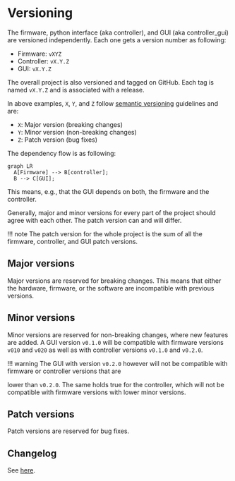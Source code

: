 # Versioning

The firmware, python interface (aka controller), and GUI (aka controller_gui) are versioned independently. Each one gets
a version number as following:

- Firmware: `vXYZ`
- Controller: `vX.Y.Z`
- GUI: `vX.Y.Z`

The overall project is also versioned and tagged on GitHub. Each tag is named `vX.Y.Z` and is associated with a release.

In above examples, `X`, `Y`, and `Z` follow [semantic versioning](https://semver.org/) guidelines and are:

- `X`: Major version (breaking changes)
- `Y`: Minor version (non-breaking changes)
- `Z`: Patch version (bug fixes)

The dependency flow is as following:

```mermaid
graph LR
  A[Firmware] --> B[controller];
  B --> C[GUI];
```

This means, e.g., that the GUI depends on both, the firmware and the controller.

Generally, major and minor versions for every part of the project should agree with each other. The patch version can
and will differ.

!!! note The patch version for the whole project is the sum of all the firmware, controller, and GUI patch versions.

## Major versions

Major versions are reserved for breaking changes. This means that either the hardware, firmware, or the software are
incompatible with previous versions.

## Minor versions

Minor versions are reserved for non-breaking changes, where new features are added. A GUI version `v0.1.0` will be
compatible with firmware versions `v010` and `v020` as well as with controller versions `v0.1.0` and `v0.2.0`.

!!! warning The GUI with version `v0.2.0` however will not be compatible with firmware or controller versions that are

lower than `v0.2.0`. The same holds true for the controller, which will not be compatible with firmware versions with
lower minor versions.

## Patch versions

Patch versions are reserved for bug fixes.

## Changelog

See [here](changelog.md).

